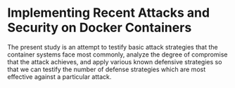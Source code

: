 # Implementing Recent Attacks and Security on Docker Containers
The present study is an attempt to testify basic attack strategies that the container systems face most commonly, analyze the degree of compromise that the attack achieves, and apply various known defensive strategies so that we can testify the number of defense strategies which are most effective against a particular attack.
